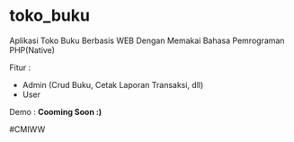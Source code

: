 # toko_buku

Aplikasi Toko Buku Berbasis WEB Dengan Memakai Bahasa Pemrograman PHP(Native)

Fitur : 
- Admin (Crud Buku, Cetak Laporan Transaksi, dll)
- User

Demo : <b>Cooming Soon :)</b>


#CMIWW
